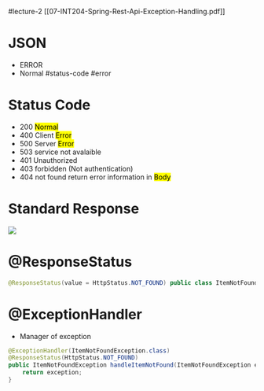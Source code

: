 #lecture-2
[[07-INT204-Spring-Rest-Api-Exception-Handling.pdf]]

# JSON
- ERROR
- Normal
#status-code #error
# Status Code
- 200 <mark class="hltr-yellow">Normal</mark>
- 400 Client <mark class="hltr-red">Error</mark>
- 500 Server <mark class="hltr-red">Error</mark>
- 503 service not avalaible
- 401 Unauthorized
- 403 forbidden (Not authentication)
- 404 not found
return error information in <mark class="hltr-yellow">Body</mark>

# Standard Response 
![](https://i.imgur.com/LBbdJYx.png)

# @ResponseStatus
```java
@ResponseStatus(value = HttpStatus.NOT_FOUND) public class ItemNotFoundException extends RuntimeException { public ItemNotFoundException(String message) { super(message); }
```


# @ExceptionHandler
- Manager of exception
```java
@ExceptionHandler(ItemNotFoundException.class)  
@ResponseStatus(HttpStatus.NOT_FOUND)  
public ItemNotFoundException handleItemNotFound(ItemNotFoundException exception){  
    return exception;  
}
```